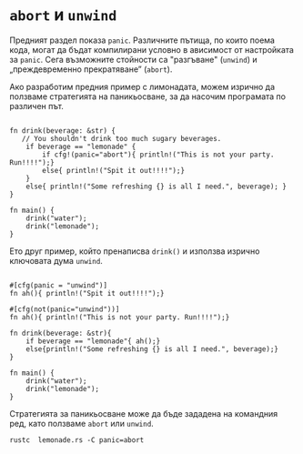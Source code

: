 # `abort` и `unwind`

Предният раздел показа `panic`. Различните пътища, по които поема кода, могат
да бъдат компилирани условно в ависимост от настройката за `panic`. Сега
възможните стойности са "разгъване" (`unwind`) и „преждевременно прекратяване”
(`abort`). 


Ако разработим предния пример с лимонадата, можем изрично да ползваме
стратегията на паникьосване, за да насочим програмата по различен път.  

```rust,editable,mdbook-runnable

fn drink(beverage: &str) {
   // You shouldn't drink too much sugary beverages.
    if beverage == "lemonade" {
        if cfg!(panic="abort"){ println!("This is not your party. Run!!!!");}
        else{ println!("Spit it out!!!!");}
    }
    else{ println!("Some refreshing {} is all I need.", beverage); }
}

fn main() {
    drink("water");
    drink("lemonade");
}
```

Ето друг пример, който пренаписва `drink()` и използва изрично ключовата дума `unwind`.

```rust,editable

#[cfg(panic = "unwind")]
fn ah(){ println!("Spit it out!!!!");}

#[cfg(not(panic="unwind"))]
fn ah(){ println!("This is not your party. Run!!!!");}

fn drink(beverage: &str){
    if beverage == "lemonade"{ ah();}
    else{println!("Some refreshing {} is all I need.", beverage);}
}

fn main() {
    drink("water");
    drink("lemonade");
}
```

Стратегията за паникьосване може да бъде зададена на командния ред, като ползваме `abort` или `unwind`.

```console
rustc  lemonade.rs -C panic=abort
```

